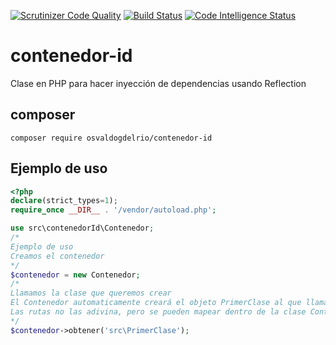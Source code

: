 [![Scrutinizer Code Quality](https://scrutinizer-ci.com/g/OsvaldoGDelRio/contenedor-id/badges/quality-score.png?b=main)](https://scrutinizer-ci.com/g/OsvaldoGDelRio/contenedor-id/?branch=main)
[![Build Status](https://scrutinizer-ci.com/g/OsvaldoGDelRio/contenedor-id/badges/build.png?b=main)](https://scrutinizer-ci.com/g/OsvaldoGDelRio/contenedor-id/build-status/main)
[![Code Intelligence Status](https://scrutinizer-ci.com/g/OsvaldoGDelRio/contenedor-id/badges/code-intelligence.svg?b=main)](https://scrutinizer-ci.com/code-intelligence)
# contenedor-id
Clase en PHP para hacer inyección de dependencias usando Reflection

## composer
```shell
composer require osvaldogdelrio/contenedor-id
```

## Ejemplo de uso
```php
<?php
declare(strict_types=1);
require_once __DIR__ . '/vendor/autoload.php';

use src\contenedorId\Contenedor;
/*
Ejemplo de uso
Creamos el contenedor
*/
$contenedor = new Contenedor;
/*
Llamamos la clase que queremos crear
El Contenedor automaticamente creará el objeto PrimerClase al que llama la SegundaClase
Las rutas no las adivina, pero se pueden mapear dentro de la clase Contenedor o escribir el namespace completo en el constructor
*/
$contenedor->obtener('src\PrimerClase');
```
